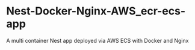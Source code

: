 # Nest-Docker-Nginx-AWS_ecr-ecs-app
A multi container Nest app deployed via AWS ECS with Docker and Nginx
